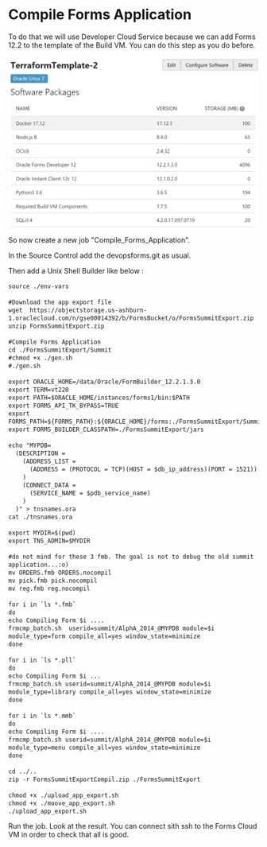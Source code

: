 # Compile Forms Application

To do that we will use Developer Cloud Service because we can add Forms 12.2 to the template of the Build VM. You can do this step as you do before.

![Forms_Template](./images/Template_with_Docker.png)

So now create a new job "Compile_Forms_Application".

In the Source Control add the devopsforms.git as usual.

Then add a Unix Shell Builder like below :

```shell
source ./env-vars

#Download the app export file
wget  https://objectstorage.us-ashburn-1.oraclecloud.com/n/gse00014392/b/FormsBucket/o/FormsSummitExport.zip
unzip FormsSummitExport.zip

#Compile Forms Application
cd ./FormsSummitExport/Summit
#chmod +x ./gen.sh
#./gen.sh

export ORACLE_HOME=/data/Oracle/FormBuilder_12.2.1.3.0
export TERM=vt220
export PATH=$ORACLE_HOME/instances/forms1/bin:$PATH
export FORMS_API_TK_BYPASS=TRUE
export FORMS_PATH=${FORMS_PATH}:${ORACLE_HOME}/forms:./FormsSummitExport/Summit
export FORMS_BUILDER_CLASSPATH=./FormsSummitExport/jars

echo "MYPDB=
  (DESCRIPTION =
    (ADDRESS_LIST =
      (ADDRESS = (PROTOCOL = TCP)(HOST = $db_ip_address)(PORT = 1521))
    )
    (CONNECT_DATA =
      (SERVICE_NAME = $pdb_service_name)
    )
  )" > tnsnames.ora
cat ./tnsnames.ora

export MYDIR=$(pwd)
export TNS_ADMIN=$MYDIR

#do not mind for these 3 fmb. The goal is not to debug the old summit application...:o)
mv ORDERS.fmb ORDERS.nocompil
mv pick.fmb pick.nocompil
mv reg.fmb reg.nocompil

for i in `ls *.fmb`
do
echo Compiling Form $i ....
frmcmp_batch.sh  userid=summit/AlphA_2014_@MYPDB module=$i module_type=form compile_all=yes window_state=minimize
done 

for i in `ls *.pll`
do
echo Compiling Form $i ...
frmcmp_batch.sh userid=summit/AlphA_2014_@MYPDB module=$i module_type=library compile_all=yes window_state=minimize
done

for i in `ls *.mmb`
do
echo Compiling Form $i ....
frmcmp_batch.sh userid=summit/AlphA_2014_@MYPDB module=$i module_type=menu compile_all=yes window_state=minimize
done

cd ../..
zip -r FormsSummitExportCompil.zip ./FormsSummitExport

chmod +x ./upload_app_export.sh
chmod +x ./moove_app_export.sh
./upload_app_export.sh
```

Run the job. Look at the result. You can connect sith ssh to the Forms Cloud VM in order to check that all is good. 